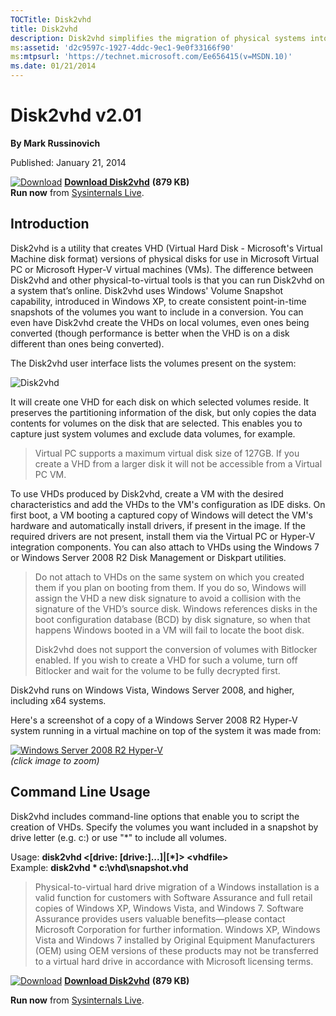 ```yaml
--- 
TOCTitle: Disk2vhd
title: Disk2vhd
description: Disk2vhd simplifies the migration of physical systems into virtual machines.
ms:assetid: 'd2c9597c-1927-4ddc-9ec1-9e0f33166f90'
ms:mtpsurl: 'https://technet.microsoft.com/Ee656415(v=MSDN.10)'
ms.date: 01/21/2014
---
```


Disk2vhd v2.01
==============

**By Mark Russinovich**

Published: January 21, 2014

[![Download](/media/landing/sysinternals/download_sm.png)](https://download.sysinternals.com/files/Disk2vhd.zip) [**Download Disk2vhd**](https://download.sysinternals.com/files/Disk2vhd.zip) **(879 KB)**  
**Run now** from [Sysinternals Live](https://live.sysinternals.com/disk2vhd.exe).


## Introduction

Disk2vhd is a utility that creates VHD (Virtual Hard Disk - Microsoft's
Virtual Machine disk format) versions of physical disks for use in
Microsoft Virtual PC or Microsoft Hyper-V virtual machines (VMs). The
difference between Disk2vhd and other physical-to-virtual tools is that
you can run Disk2vhd on a system that’s online. Disk2vhd uses Windows'
Volume Snapshot capability, introduced in Windows XP, to create
consistent point-in-time snapshots of the volumes you want to include in
a conversion. You can even have Disk2vhd create the VHDs on local
volumes, even ones being converted (though performance is better when
the VHD is on a disk different than ones being converted).

The Disk2vhd user interface lists the volumes present on the system:

![Disk2vhd](/media/landing/sysinternals/20131218_Disk2vhd_v2.0.png "Disk2vhd")

It will create one VHD for each disk on which selected volumes reside.
It preserves the partitioning information of the disk, but only copies
the data contents for volumes on the disk that are selected. This
enables you to capture just system volumes and exclude data volumes, for
example.

> Virtual PC supports a maximum virtual disk size of 127GB. If
> you create a VHD from a larger disk it will not be accessible from a
> Virtual PC VM.

To use VHDs produced by Disk2vhd, create a VM with the desired
characteristics and add the VHDs to the VM's configuration as IDE disks.
On first boot, a VM booting a captured copy of Windows will detect the
VM's hardware and automatically install drivers, if present in the
image. If the required drivers are not present, install them via the
Virtual PC or Hyper-V integration components. You can also attach to
VHDs using the Windows 7 or Windows Server 2008 R2 Disk Management or
Diskpart utilities.

> Do not attach to VHDs on the same system on which you created
> them if you plan on booting from them. If you do so, Windows will
> assign the VHD a new disk signature to avoid a collision with the
> signature of the VHD’s source disk. Windows references disks in the
> boot configuration database (BCD) by disk signature, so when that
> happens Windows booted in a VM will fail to locate the boot disk.
> 
> Disk2vhd does not support the conversion of volumes with Bitlocker enabled. If you wish to create a VHD for such a volume, turn off Bitlocker and wait for the volume to be fully decrypted first. 


Disk2vhd runs on Windows Vista, Windows Server 2008, and higher,
including x64 systems.

Here's a screenshot of a copy of a Windows Server 2008 R2 Hyper-V system
running in a virtual machine on top of the system it was made from:

[![Windows Server 2008 R2 Hyper-V](/media/landing/sysinternals/Disk2vhd_02_sm.png)](/media/landing/sysinternals/disk2vhd_02.jpg)  
*(click image to zoom)*

## Command Line Usage

Disk2vhd includes command-line options that enable you to script the
creation of VHDs. Specify the volumes you want included in a snapshot by
drive letter (e.g. c:) or use "\*" to include all volumes.

Usage: **disk2vhd &lt;\[drive: \[drive:\]...\]|\[\*\]&gt;
&lt;vhdfile&gt;**  
Example: **disk2vhd \* c:\\vhd\\snapshot.vhd**

> Physical-to-virtual hard drive migration of a Windows
> installation is a valid function for customers with Software Assurance
> and full retail copies of Windows XP, Windows Vista, and Windows 7.
> Software Assurance provides users valuable benefits—please contact
> Microsoft Corporation for further information. Windows XP, Windows
> Vista and Windows 7 installed by Original Equipment Manufacturers
> (OEM) using OEM versions of these products may not be transferred to a
> virtual hard drive in accordance with Microsoft licensing terms.

[![Download](/media/landing/sysinternals/download_sm.png)](https://download.sysinternals.com/files/Disk2vhd.zip) [**Download Disk2vhd**](https://download.sysinternals.com/files/Disk2vhd.zip) **(879 KB)**

**Run now** from [Sysinternals Live](https://live.sysinternals.com/disk2vhd.exe).
